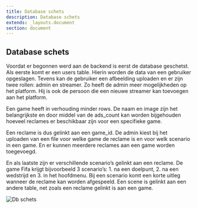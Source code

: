 ```yaml
---
title: Database schets
description: Database schets
extends: _layouts.document
section: document
---
```


## Database schets

Voordat er begonnen werd aan de backend is eerst de database geschetst. Als eerste komt er een users table. Hierin worden de data van een gebruiker opgeslagen. Tevens kan de gebruiker een afbeelding uploaden en er zijn twee rollen: admin en streamer. Zo heeft de admin meer mogelijkheden op het platform. Hij is ook de persoon die een nieuwe streamer kan toevoegen aan het platform. 

Een game heeft in verhouding minder rows. De naam en image zijn het belangrijkste en door middel van de ads_count kan worden bijgehouden hoeveel reclames er beschikbaar zijn voor een specifieke game. 

Een reclame is dus gelinkt aan een game_id. De admin kiest bij het uploaden van een file voor welke game de reclame is en voor welk scenario in een game. En er kunnen meerdere reclames aan een game worden toegevoegd. 

En als laatste zijn er verschillende scenario’s gelinkt aan een reclame. De game Fifa krijgt bijvoorbeeld 3 scenario’s: 1. na een doelpunt, 2. na een wedstrijd en 3. in het hoofdmenu. 
Bij een scenario komt een korte uitleg wanneer de reclame kan worden afgespeeld. Een scene is gelinkt aan een andere table, net zoals een reclame gelinkt is aan een game. 

![](/assets/img/database_schets.png "Db schets")